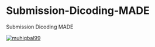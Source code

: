 # Submission-Dicoding-MADE
Submission Dicoding MADE

[![muhiqbal99](https://circleci.com/gh/muhiqbal99/Submission-Dicoding-MADE/tree/master.svg?style=svg)](https://circleci.com/gh/muhiqbal99/Submission-Dicoding-MADE/tree/Submission1)

